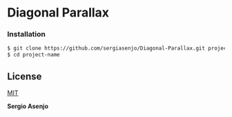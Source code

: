 # Diagonal Parallax

### Installation

```sh
$ git clone https://github.com/sergiasenjo/Diagonal-Parallax.git project-name
$ cd project-name
```

License
----
[MIT](https://opensource.org/licenses/MIT)


**Sergio Asenjo**
